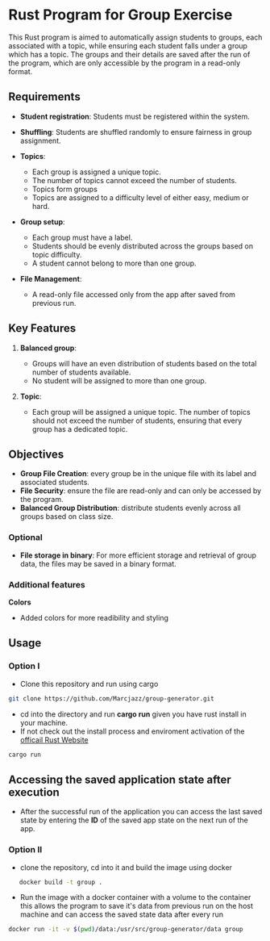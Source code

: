 
# Rust Program for Group Exercise

This Rust program is aimed to automatically assign students to groups, each associated with a topic, while ensuring each student falls under a group which has a topic. 
The groups and their details are saved after the run of the program, which are only accessible by the program in a read-only format.

## Requirements

- **Student registration**: Students must be registered within the system.
- **Shuffling**: Students are shuffled randomly to ensure fairness in group assignment.
  
- **Topics**:
  
  - Each group is assigned a unique topic.
  - The number of topics cannot exceed the number of students.
  - Topics form groups
  - Topics are assigned to a difficulty level of either easy, medium or hard.
    

- **Group setup**:

  - Each group must have a label.
  - Students should be evenly distributed across the groups based on topic difficulty.
  - A student cannot belong to more than one group.
      
- **File Management**:
  
  - A read-only file accessed only from the app after saved from previous run.
  
## Key Features

1. **Balanced group**:
    - Groups will have an even distribution of students based on the total number of students available.
    - No student will be assigned to more than one group.

2. **Topic**:
    - Each group will be assigned a unique topic. The number of topics should not exceed the number of students, ensuring that every group has a dedicated topic.


## Objectives

- **Group File Creation**: every group be in the  unique file with its label and associated students.
- **File Security**: ensure the file are read-only and can only be accessed by the program.
- **Balanced Group Distribution**: distribute students evenly across all groups based on class size.
  
### Optional

- **File storage in binary**: For more efficient storage and retrieval of group data, the files may be saved in a binary format.
### Additional features
 **Colors**
   - Added colors for more readibility and styling 
  
  
## Usage
### Option I
- Clone this repository and run using cargo 
```bash
git clone https://github.com/Marcjazz/group-generator.git
```
- cd into the directory and run **cargo run** given you have rust install in your machine.
- If not check out the install process and enviroment activation of the [officail Rust Website](https://www.rust-lang.org/tools/install)

```bash
cargo run
```
## Accessing the saved application state after execution
- After the successful run of the application you can access the last saved state by entering the **ID** of the saved app state on the next run of the app.

### Option II
- clone the repository, cd into it and build the image using docker
  
```bash
   docker build -t group .
```
- Run the image with a docker container with a volume to the container this allows the program to save it's data from previous run on the host machine and can access the saved state data after every run

```bash
docker run -it -v $(pwd)/data:/usr/src/group-generator/data group
```
